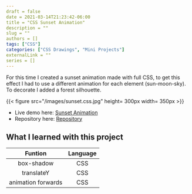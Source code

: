 ```yaml
---
draft = false
date = 2021-03-14T21:23:42-06:00
title = "CSS Sunset Animation"
description = ""
slug = ""
authors = []
tags: ["CSS"]
categories: ["CSS Drawings", "Mini Projects"]
externalLink = ""
series = []
---
```


For this time I created a sunset animation made with full CSS, to get this effect I had to use a different animation for each element (sun-moon-sky). To decorate I added a forest silhouette.

{{< figure src="/images/sunset.css.jpg" height= 300px width= 350px >}}

- Live demo here: [Sunset Animation](https://jorgesolatre.github.io/Sunset-Animation-CSS/)
- Repository here: [Repository](https://github.com/jorgesolatre/Sunset-Animation-CSS)

## What I learned with this project

| Funtion | Language |
| :----:  | :-------------: |
| box-shadow|CSS |
| translateY | CSS |
| animation forwards | CSS |
